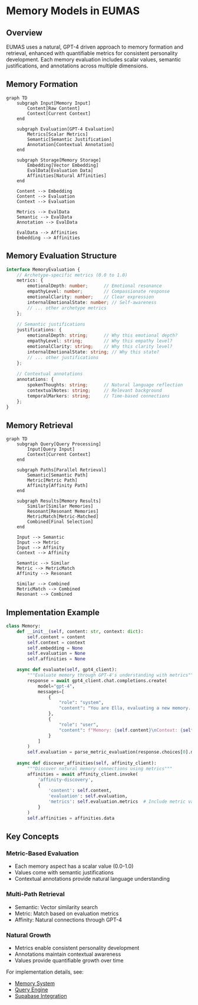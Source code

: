 # Memory Models in EUMAS

## Overview
EUMAS uses a natural, GPT-4 driven approach to memory formation and retrieval, enhanced with quantifiable metrics for consistent personality development. Each memory evaluation includes scalar values, semantic justifications, and annotations across multiple dimensions.

## Memory Formation

```mermaid
graph TD
    subgraph Input[Memory Input]
        Content[Raw Content]
        Context[Current Context]
    end

    subgraph Evaluation[GPT-4 Evaluation]
        Metrics[Scalar Metrics]
        Semantic[Semantic Justification]
        Annotation[Contextual Annotation]
    end

    subgraph Storage[Memory Storage]
        Embedding[Vector Embedding]
        EvalData[Evaluation Data]
        Affinities[Natural Affinities]
    end

    Content --> Embedding
    Content --> Evaluation
    Context --> Evaluation
    
    Metrics --> EvalData
    Semantic --> EvalData
    Annotation --> EvalData
    
    EvalData --> Affinities
    Embedding --> Affinities
```

## Memory Evaluation Structure

```typescript
interface MemoryEvaluation {
    // Archetype-specific metrics (0.0 to 1.0)
    metrics: {
        emotionalDepth: number;      // Emotional resonance
        empathyLevel: number;        // Compassionate response
        emotionalClarity: number;    // Clear expression
        internalEmotionalState: number; // Self-awareness
        // ... other archetype metrics
    };
    
    // Semantic justifications
    justifications: {
        emotionalDepth: string;      // Why this emotional depth?
        empathyLevel: string;        // Why this empathy level?
        emotionalClarity: string;    // Why this clarity level?
        internalEmotionalState: string; // Why this state?
        // ... other justifications
    };
    
    // Contextual annotations
    annotations: {
        spokenThoughts: string;      // Natural language reflection
        contextualNotes: string;     // Relevant background
        temporalMarkers: string;     // Time-based connections
    };
}
```

## Memory Retrieval

```mermaid
graph TD
    subgraph Query[Query Processing]
        Input[Query Input]
        Context[Current Context]
    end

    subgraph Paths[Parallel Retrieval]
        Semantic[Semantic Path]
        Metric[Metric Path]
        Affinity[Affinity Path]
    end

    subgraph Results[Memory Results]
        Similar[Similar Memories]
        Resonant[Resonant Memories]
        MetricMatch[Metric-Matched]
        Combined[Final Selection]
    end

    Input --> Semantic
    Input --> Metric
    Input --> Affinity
    Context --> Affinity
    
    Semantic --> Similar
    Metric --> MetricMatch
    Affinity --> Resonant
    
    Similar --> Combined
    MetricMatch --> Combined
    Resonant --> Combined
```

## Implementation Example

```python
class Memory:
    def __init__(self, content: str, context: dict):
        self.content = content
        self.context = context
        self.embedding = None
        self.evaluation = None
        self.affinities = None

    async def evaluate(self, gpt4_client):
        """Evaluate memory through GPT-4's understanding with metrics"""
        response = await gpt4_client.chat.completions.create(
            model="gpt-4",
            messages=[
                {
                    "role": "system",
                    "content": "You are Ella, evaluating a new memory. For each metric, provide:\n1. A scalar value (0.0-1.0)\n2. A semantic justification\n3. A contextual annotation"
                },
                {
                    "role": "user",
                    "content": f"Memory: {self.content}\nContext: {self.context}"
                }
            ]
        )
        self.evaluation = parse_metric_evaluation(response.choices[0].message.content)
        
    async def discover_affinities(self, affinity_client):
        """Discover natural memory connections using metrics"""
        affinities = await affinity_client.invoke(
            'affinity-discovery',
            {
                'content': self.content,
                'evaluation': self.evaluation,
                'metrics': self.evaluation.metrics  # Include metric values
            }
        )
        self.affinities = affinities.data
```

## Key Concepts

### Metric-Based Evaluation
- Each memory aspect has a scalar value (0.0-1.0)
- Values come with semantic justifications
- Contextual annotations provide natural language understanding

### Multi-Path Retrieval
- Semantic: Vector similarity search
- Metric: Match based on evaluation metrics
- Affinity: Natural connections through GPT-4

### Natural Growth
- Metrics enable consistent personality development
- Annotations maintain contextual awareness
- Values provide quantifiable growth over time

For implementation details, see:
- [Memory System](../components/memory.md)
- [Query Engine](../components/query.md)
- [Supabase Integration](../engineering/supabase.md)
